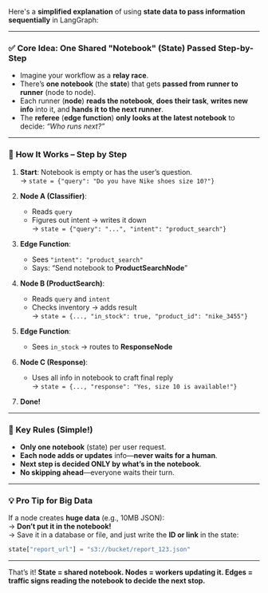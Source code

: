 Here's a **simplified explanation** of using **state data to pass information sequentially** in LangGraph:

---

### ✅ **Core Idea: One Shared "Notebook" (State) Passed Step-by-Step**

- Imagine your workflow as a **relay race**.
- There’s **one notebook** (the **state**) that gets **passed from runner to runner** (node to node).
- Each runner (**node**) **reads the notebook**, **does their task**, **writes new info** into it, and **hands it to the next runner**.
- The **referee** (**edge function**) **only looks at the latest notebook** to decide: *“Who runs next?”*

---

### 🔁 **How It Works – Step by Step**

1. **Start**: Notebook is empty or has the user’s question.  
   → `state = {"query": "Do you have Nike shoes size 10?"}`

2. **Node A (Classifier)**:  
   - Reads `query`  
   - Figures out intent → writes it down  
   → `state = {"query": "...", "intent": "product_search"}`

3. **Edge Function**:  
   - Sees `"intent": "product_search"`  
   - Says: “Send notebook to **ProductSearchNode**”

4. **Node B (ProductSearch)**:  
   - Reads `query` and `intent`  
   - Checks inventory → adds result  
   → `state = {..., "in_stock": true, "product_id": "nike_3455"}`

5. **Edge Function**:  
   - Sees `in_stock` → routes to **ResponseNode**

6. **Node C (Response)**:  
   - Uses all info in notebook to craft final reply  
   → `state = {..., "response": "Yes, size 10 is available!"}`

7. **Done!**

---

### 📌 Key Rules (Simple!)

- **Only one notebook** (state) per user request.
- **Each node adds or updates** info—**never waits for a human**.
- **Next step is decided ONLY by what’s in the notebook**.
- **No skipping ahead**—everyone waits their turn.

---

### 💡 Pro Tip for Big Data
If a node creates **huge data** (e.g., 10MB JSON):  
→ **Don’t put it in the notebook!**  
→ Save it in a database or file, and just write the **ID or link** in the state:  
```python
state["report_url"] = "s3://bucket/report_123.json"
```

---

That’s it! **State = shared notebook. Nodes = workers updating it. Edges = traffic signs reading the notebook to decide the next stop.**